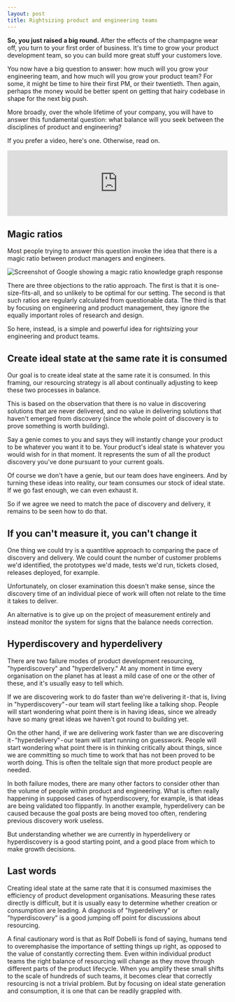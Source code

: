 ```yaml
---
layout: post
title: Rightsizing product and engineering teams
---
```


**So, you just raised a big round.** After the effects of the champagne wear off, you turn to your first order of business. It's time to grow your product development team, so you can build more great stuff your customers love.

You now have a big question to answer: how much will you grow your engineering team, and how much will you grow your product team? For some, it might be time to hire their first PM, or their twentieth. Then again, perhaps the money would be better spent on getting that hairy codebase in shape for the next big push.

More broadly, over the whole lifetime of your company, you will have to answer this fundamental question: what balance will you seek between the disciplines of product and engineering?

If you prefer a video, here's one. Otherwise, read on.

<div class="iframe-wrapper">
	<iframe width="100%" src="https://www.youtube.com/embed/KNWHNHIJj2s" frameborder="0" allow="accelerometer; autoplay; clipboard-write; encrypted-media; gyroscope; picture-in-picture" allowfullscreen></iframe>
</div>

## Magic ratios

Most people trying to answer this question invoke the idea that there is a magic ratio between product managers and engineers.

![Screenshot of Google showing a magic ratio knowledge graph response](/blog/images/magic-ratios.png)

There are three objections to the ratio approach. The first is that it is one-size-fits-all, and so unlikely to be optimal for our setting. The second is that such ratios are regularly calculated from questionable data. The third is that by focusing on engineering and product management, they ignore the equally important roles of research and design.

So here, instead, is a simple and powerful idea for rightsizing your engineering and product teams.

## Create ideal state at the same rate it is consumed

Our goal is to create ideal state at the same rate it is consumed. In this framing, our resourcing strategy is all about continually adjusting to keep these two processes in balance.

This is based on the observation that there is no value in discovering solutions that are never delivered, and no value in delivering solutions that haven't emerged from discovery (since the whole point of discovery is to prove something is worth building).

Say a genie comes to you and says they will instantly change your product to be whatever you want it to be. Your product's ideal state is whatever you would wish for in that moment. It represents the sum of all the product discovery you've done pursuant to your current goals.

Of course we don't have a genie, but our team does have engineers. And by turning these ideas into reality, our team consumes our stock of ideal state. If we go fast enough, we can even exhaust it.

So if we agree we need to match the pace of discovery and delivery, it remains to be seen how to do that.

## If you can't measure it, you can't change it

One thing we could try is a quantitive approach to comparing the pace of discovery and delivery. We could count the number of customer problems we'd identified, the prototypes we'd made, tests we'd run, tickets closed, releases deployed, for example.

Unfortunately, on closer examination this doesn't make sense, since the discovery time of an individual piece of work will often not relate to the time it takes to deliver.

An alternative is to give up on the project of measurement entirely and instead monitor the system for signs that the balance needs correction.

## Hyperdiscovery and hyperdelivery

There are two failure modes of product development resourcing, "hyperdiscovery" and "hyperdelivery." At any moment in time every organisation on the planet has at least a mild case of one or the other of these, and it's usually easy to tell which.

If we are discovering work to do faster than we're delivering it - that is, living in "hyperdiscovery" - our team will start feeling like a talking shop. People will start wondering what point there is in having ideas, since we already have so many great ideas we haven't got round to building yet.

On the other hand, if we are delivering work faster than we are discovering it - "hyperdelivery" - our team will start running on guesswork. People will start wondering what point there is in thinking critically about things, since we are committing so much time to work that has not been proved to be worth doing. This is often the telltale sign that more product people are needed.

In both failure modes, there are many other factors to consider other than the volume of people within product and engineering. What is often really happening in supposed cases of hyperdiscovery, for example, is that ideas are being validated too flippantly. In another example, hyperdelivery can be caused because the goal posts are being moved too often, rendering previous discovery work useless.

But understanding whether we are currently in hyperdelivery or hyperdiscovery is a good starting point, and a good place from which to make growth decisions.

## Last words

Creating ideal state at the same rate that it is consumed maximises the efficiency of product development organisations. Measuring these rates directly is difficult, but it is usually easy to determine whether creation or consumption are leading. A diagnosis of "hyperdelivery" or "hyperdiscovery" is a good jumping off point for discussions about resourcing.

A final cautionary word is that as Rolf Dobelli is fond of saying, humans tend to overemphasise the importance of setting things up right, as opposed to the value of constantly correcting them. Even within individual product teams the right balance of resourcing will change as they move through different parts of the product lifecycle. When you amplify these small shifts to the scale of hundreds of such teams, it becomes clear that correctly resourcing is not a trivial problem. But by focusing on ideal state generation and consumption, it is one that can be readily grappled with.